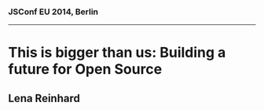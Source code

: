 ### JSConf EU 2014, Berlin
---

# This is bigger than us: Building a future for Open Source
## Lena Reinhard